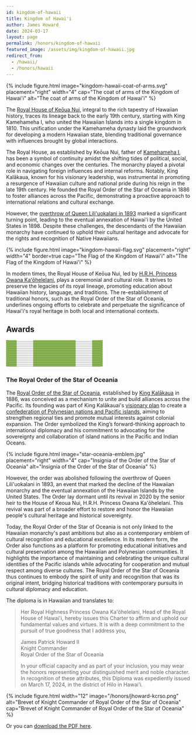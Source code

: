 ```yaml
---
id: kingdom-of-hawaii
title: Kingdom of Hawai'i
author: James Howard
date: 2024-03-17
layout: page
permalink: /honors/kingdom-of-hawaii
featured_image: /assets/img/kingdom-of-hawaii.jpg
redirect_from:
  - /hawaii/
  - /honors/hawaii
---
```


{% include figure.html image="kingdom-hawaii-coat-of-arms.svg" placement="right" width="4"
cap="The coat of arms of the Kingdom of Hawai'i"
alt="The coat of arms of the Kingdom of Hawai'i" %}

The [Royal House of Keōua Nui](https://www.crownofhawaii.com/),
integral to the rich tapestry of Hawaiian history, traces its lineage
back to the early 19th century, starting with King Kamehameha I,
who united the Hawaiian Islands into a single kingdom in 1810. This
unification under the Kamehameha dynasty laid the groundwork for
developing a modern Hawaiian state, blending traditional governance
with influences brought by global interactions.

The Royal House, as established by Keōua Nui, father of [Kamehameha
I](https://www.gohawaii.com/culture/history/king-kamehameha), has
been a symbol of continuity amidst the shifting tides of political,
social, and economic changes over the centuries. The monarchy played
a pivotal role in navigating foreign influences and internal reforms.
Notably, King Kalākaua, known for his visionary leadership, was
instrumental in promoting a resurgence of Hawaiian culture and
national pride during his reign in the late 19th century. He founded
the Royal Order of the Star of Oceania in 1886 to foster alliances
across the Pacific, demonstrating a proactive approach to international
relations and cultural exchange.

However, the [overthrow of Queen Lili'uokalani in
1893](https://www.zinnedproject.org/news/tdih/queen-liliuokalani-overthrown/)
marked a significant turning point, leading to the eventual annexation
of Hawai'i by the United States in 1898. Despite these challenges,
the descendants of the Hawaiian monarchy have continued to uphold
their cultural heritage and advocate for the rights and recognition
of Native Hawaiians.

{% include figure.html image="kingdom-hawaii-flag.svg" placement="right" width="4" border=true
cap="The Flag of the Kingdom of Hawai'i"
alt="The Flag of the Kingdom of Hawai'i" %}

In modern times, the Royal House of Keōua Nui, led by [H.R.H.
Princess Owana Kaʻōhelelani](https://en.wikipedia.org/wiki/Owana_Salazar),
plays a ceremonial and cultural role. It strives to preserve the
legacies of its royal lineage, promoting education about Hawaiian
history, language, and traditions. The re-establishment of traditional
honors, such as the Royal Order of the Star of Oceania, underlines
ongoing efforts to celebrate and perpetuate the significance of
Hawai'i's royal heritage in both local and international contexts.

## Awards

<div class="ribbonrack">
<div class="ribbonbar">
<a href="#KCRSO" class="ribbon ribbon-center">
  <img src="/assets/img/ribbons/KCRSO.svg"
       alt="Knight of the Royal Order of the Star of Oceania ribbon" /></a>
</div>
</div>

### <a id='KCRSO' />The Royal Order of the Star of Oceania 

The [Royal Order of the Star of
Oceania](https://uchterhous.org/knights-2/elementor-1149/hawaii/),
established by [King
Kalākaua](https://www.wbur.org/endlessthread/2018/08/10/david-kalakaua) in
1886, was conceived as a mechanism to unite and build alliances
across the Pacific. Its founding was part of King Kalākauai's [visionary
plan](https://imagesofoldhawaii.com/polynesian-confederacy/)
to create a [confederation of Polynesian nations and Pacific
islands](https://worldhistoryconnected.press.uillinois.edu/8.3/forum_cook.html),
aiming to strengthen regional ties and promote mutual interests
against colonial expansion. The Order symbolized the King’s
forward-thinking approach to international diplomacy and his
commitment to advocating for the sovereignty and collaboration of
island nations in the Pacific and Indian Oceans.

{% include figure.html image="star-oceania-emblem.jpg" placement="right" width="4"
cap="Insignia of the Order of the Star of Oceania"
alt="Insignia of the Order of the Star of Oceania" %}

However, the order was abolished following the overthrow of Queen
Lili'uokalani in 1893, an event that marked the decline of the
Hawaiian monarchy and the eventual annexation of the Hawaiian Islands
by the United States. The Order lay dormant until its revival in
2020 by the senior heir to the House of Keoua Nui, H.R.H. Princess
Owana Ka'ōhelelani. This revival was part of a broader effort to
restore and honor the Hawaiian people's cultural heritage and
historical sovereignty.

Today, the Royal Order of the Star of Oceania is not only linked
to the Hawaiian monarchy's past ambitions but also as a contemporary
emblem of cultural recognition and educational excellence.  In its
modern form, the Order also functions as a platform for promoting
educational initiatives and cultural preservation among the Hawaiian
and Polynesian communities. It highlights the importance of maintaining
and celebrating the unique cultural identities of the Pacific islands
while advocating for cooperation and mutual respect among diverse
cultures. The Royal Order of the Star of Oceania thus continues to
embody the spirit of unity and recognition that was its original
intent, bridging historical traditions with contemporary pursuits
in cultural diplomacy and education.

The diploma is in Hawaiian and translates to:

> Her Royal Highness Princess Owana Ka'öhelelani, Head of the Royal
> House of Hawai'i, hereby issues this Charter to affirm and uphold
> our fundamental values and virtues. It is with a deep commitment
> to the pursuit of true goodness that I address you,
>
> James Patrick Howard II<br/>
> Knight Commander<br/>
> Royal Order of the Star of Oceania
>
> In your official capacity and as part of your inclusion, you may
> wear the honors representing your distinguished merit and noble 
> character.  In recognition of these attributes, this Diploma was 
> expediently issued on March 17, 2024, in the district of Hilo in 
> Hawai'i.

{% include figure.html width="12"
   image="/honors/jhoward-kcrso.png" 
   alt="Brevet of Knight Commander of Royal Order of the Star of Oceania"
   cap="Brevet of Knight Commander of Royal Order of the Star of Oceania" %}
   
Or you can [download the PDF here](/assets/img/honors/jhoward-kcrso.pdf).
